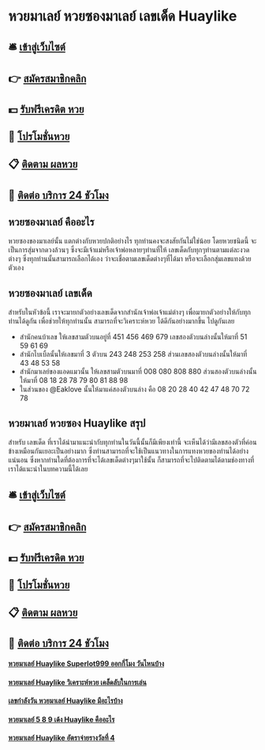# หวยมาเลย์ หวยซองมาเลย์ เลขเด็ด Huaylike

## 🛎 [เข้าสู่เว็บไซต์](https://bit.ly/3qLQ1Bi)
## 👉 [สมัครสมาชิกคลิก](https://bit.ly/3qLQ1Bi)
## 💵 [รับฟรีเครดิต หวย](https://bit.ly/3UarjrE)
## 👑 [โปรโมชั่นหวย](https://bit.ly/3UarjrE)
## 📋 [ติดตาม ผลหวย](https://bit.ly/3UarjrE)
## 📱 [ติดต่อ บริการ 24 ชัวโมง](https://bit.ly/3UarjrE)

## หวยซองมาเลย์ คืออะไร
หวยซองของมาเลย์นั้น แตกต่างกับหวยปกติอย่างไร ทุกท่านคงจะสงสัยกันไม่ใช่น้อย โดยหวยชนิดนี้ จะเป็นการสุ่มจากดวงล้วนๆ ซึ่งจะมีเจ้าแม่หรือเจ้าพ่อหลายๆท่านที่ให้ เลขเด็ดกับทุกๆท่านตามแต่ละงวดต่างๆ ซึ่งทุกท่านนั้นสามารถเลือกได้เอง ว่าจะเชื่อตามเลขเด็ดต่างๆที่ได้มา หรือจะเลือกสุ่มเลขแทงด้วยตัวเอง

## หวยซองมาเลย์ เลขเด็ด
สำหรับในหัวข้อนี้ เราจะมายกตัวอย่างเลขเด็ดจากสำนักเจ้าพ่อเจ้าแม่ต่างๆ เพื่อมายกตัวอย่างให้กับทุกท่านได้ดูกัน เพื่อช่วยให้ทุกท่านนั้น สามารถที่จะวิเคราะห์หวย ได้ดีกันอย่างมากขึ้น ไปดูกันเลย
- สำนักคนบ้าเลข ให้เลขสามตัวบนอยู่ที่ 451 456 469 679 เลขสองตัวบนล่างนั้นให้มาที่ 51 59 61 69
- สำนักไบเบิ้ลนั้นให้เลขมาที่ 3 ตัวบน 243 248 253 258 ส่วนเลขสองตัวบนล่างนั้นให้มาที่ 43 48 53 58 
- สำนักมาเลย์ของแอดแมวนั้น ให้เลขสามตัวบนมาที่ 008 080 808 880 ส่วนสองตัวบนล่างนั้นให้มาที่ 08 18 28 78 79 80 81 88 98 
- ในส่วนของ @Eaklove นั้นให้มาแค่สองตัวบนล่าง คือ 08 20 28 40 42 47 48 70 72 78 

## หวยมาเลย์ หวยซอง Huaylike สรุป
สำหรับ เลขเด็ด ที่เราได้นำมาแนะนำกับทุกท่านในวันนี้นั้นก็มีเพียงเท่านี้ จะเห็นได้ว่ามีเลขสองตัวที่ค่อนข้างเหมือนกันเยอะเป็นอย่างมาก ซึ่งท่านสามารถที่จะใช้เป็นแนวทางในการแทงหวยของท่านได้อย่างแน่นอน ซึ่งหากท่านใดที่ต้องการที่จะได้เลขเด็ดต่างๆมาใช้นั้น ก็สามารถที่จะไปติดตามได้ตามช่องทางที่เราได้แนะนำในบทความนี้ได้เลย

## 🛎 [เข้าสู่เว็บไซต์](https://bit.ly/3qLQ1Bi)
## 👉 [สมัครสมาชิกคลิก](https://bit.ly/3qLQ1Bi)
## 💵 [รับฟรีเครดิต หวย](https://bit.ly/3UarjrE)
## 👑 [โปรโมชั่นหวย](https://bit.ly/3UarjrE)
## 📋 [ติดตาม ผลหวย](https://bit.ly/3UarjrE)
## 📱 [ติดต่อ บริการ 24 ชัวโมง](https://bit.ly/3UarjrE)

#### [หวยมาเลย์ Huaylike Superlot999 ออกกี่โมง วันไหนบ้าง](https://atom.io/themes/หวยมาเลย์%20Huaylike%20Superlot999%20ออกกี่โมง%20วันไหนบ้าง)
#### [หวยมาเลย์ Huaylike วิเคราะห์หวย เคล็ดลับในการเล่น](https://atom.io/themes/หวยมาเลย์%20Huaylike%20วิเคราะห์หวย%20เคล็ดลับในการเล่น)
#### [เลขกำลังวัน หวยมาเลย์ Huaylike มีอะไรบ้าง](https://atom.io/themes/เลขกำลังวัน%20หวยมาเลย์%20Huaylike%20มีอะไรบ้าง)
#### [หวยมาเลย์ 5 8 9 เด้ง Huaylike คืออะไร](https://atom.io/themes/หวยมาเลย์%205%208%209%20เด้ง%20Huaylike%20คืออะไร)
#### [หวยมาเลย์ Huaylike อัตราจ่ายรางวัลที่ 4](https://atom.io/themes/หวยมาเลย์%20Huaylike%20อัตราจ่ายรางวัลที่%204)